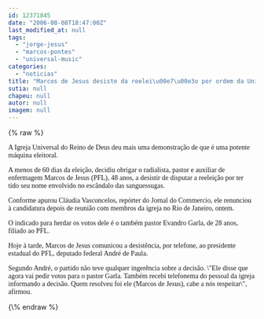 ```yaml
---
id: 12371845
date: "2006-08-08T18:47:00Z"
last_modified_at: null
tags:
  - "jorge-jesus"
  - "marcos-pontes"
  - "universal-music"
categories:
  - "noticias"
title: "Marcos de Jesus desiste da reelei\u00e7\u00e3o por ordem da Universal"
sutia: null
chapeu: null
autor: null
imagem: null
---
```

{\% raw %}
<p><P><FONT face=Verdana>A Igreja Universal do Reino de Deus deu mais uma demonstração de que é uma potente máquina eleitoral.</FONT></P></p>
<p><P><FONT face=Verdana>A menos de 60 dias da eleição, decidiu obrigar o radialista, pastor e auxiliar de enfermagem Marcos de Jesus (PFL), 48 anos, a desistir de disputar a reeleição por ter tido seu nome envolvido no escândalo das sanguessugas.</FONT></P></p>
<p><P><FONT face=Verdana>Conforme apurou Cláudia Vasconcelos, repórter do Jornal do Commercio, ele renunciou à candidatura depois de reunião com membros da igreja no Rio </FONT><FONT face=Verdana>de Janeiro, ontem. </FONT></P></p>
<p><P><FONT face=Verdana>O indicado para herdar os votos dele é o também pastor Evandro Garla, de 28 anos, filiado ao PFL. </FONT></P></p>
<p><P><FONT face=Verdana>Hoje à tarde, Marcos de Jesus comunicou a desistência, por telefone, ao presidente estadual do PFL, deputado federal André de Paula.</FONT></P></p>
<p><P><FONT face=Verdana>Segundo André, o partido não teve qualquer ingerência sobre a decisão. \"Ele disse que agora vai pedir votos para o pastor Garla. Também recebi telefonema do pessoal da igreja informando a decisão. Quem resolveu foi </FONT><FONT face=Verdana>ele (Marcos de Jesus), cabe a nós respeitar\", afirmou.</FONT></P> </p>
{\% endraw %}